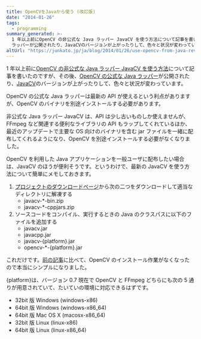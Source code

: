 ```yaml
---
title: OpenCVをJavaから使う (改訂版)
date: "2014-01-26"
tags:
  - programming
summary_generated: >-
  1 年以上前にOpenCV の非公式な Java ラッパー JavaCV を使う方法について記事を書いたのですが、その後、OpenCV の公式な Java
  ラッパーが公開されたり、JavaCVのバージョンが上がったりして、色々と状況が変わっています。OpenCV の公式な ...
altUrl: "https://junkato.jp/ja/blog/2014/01/26/use-opencv-from-java-rev2"
---
```


1 年以上前に[OpenCV の非公式な Java ラッパー JavaCV を使う方法](/ja/posts/2012-11-04-use-opencv-from-java/ "OpenCVをJavaから使う")について記事を書いたのですが、その後、[OpenCV の公式な Java ラッパー](http://docs.opencv.org/doc/tutorials/introduction/desktop_java/java_dev_intro.html "Introduction to Java Development - OpenCV documentation")が公開されたり、[JavaCV](https://code.google.com/p/javacv/ "javacv - Java interface to OpenCV and more - Google Project Hosting")のバージョンが上がったりして、色々と状況が変わっています。

OpenCV の公式な Java ラッパーは最新の API が使えるという利点がありますが、OpenCV のバイナリを別途インストールする必要があります。

非公式な Java ラッパー JavaCV は、API は少し古いものしか使えませんが、FFmpeg など関連する便利なライブラリの API もラップしてくれているほか、最近のアップデートで主要な OS 向けのバイナリを含む jar ファイルを一緒に配布してくれるようになり、OpenCV を別途インストールする必要がなくなりました。

OpenCV を利用した Java アプリケーションを一般ユーザに配布したい場合は、JavaCV のほうが便利そうです。というわけで、最新の JavaCV を使う方法について簡単にメモしておきます。

1. [プロジェクトのダウンロードページ](https://code.google.com/p/javacv/downloads/list "Downloads - javacv")から次の二つをダウンロードして適当なディレクトリに解凍する
   - javacv-\*-bin.zip
   - javacv-\*-cppjars.zip
2. ソースコードをコンパイル、実行するときの Java のクラスパスに以下のファイルを追加する
   - javacv.jar
   - javacpp.jar
   - javacv-{platform}.jar
   - opencv-\*-{platform}.jar

これだけです。[前の記事](/ja/posts/2012-11-04-use-opencv-from-java/ "OpenCVをJavaから使う")に比べて、OpenCV のインストール作業がなくなったので本当にシンプルになりました。

{platform}は、バージョン 0.7 現在で OpenCV と FFmpeg どちらにも次の 5 通りが用意されていて、たいていの環境に対応できるはずです。

- 32bit 版 Windows (windows-x86)
- 64bit 版 Windows (windows-x86_64)
- 64bit 版 Mac OS X (macosx-x86_64)
- 32bit 版 Linux (linux-x86)
- 64bit 版 Linux (linux-x86_64)
